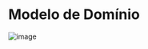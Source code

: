 # Modelo de Domínio

![image](https://github.com/tads-cnat/qajuda/assets/112009958/2ed93380-b2b5-4d24-b304-cc669a3454a2)

